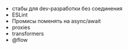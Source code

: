 - стабы для dev-разработки без соединения
- ESLint
- Промисы поменять на async/await
- proxies
- transformers
- @flow